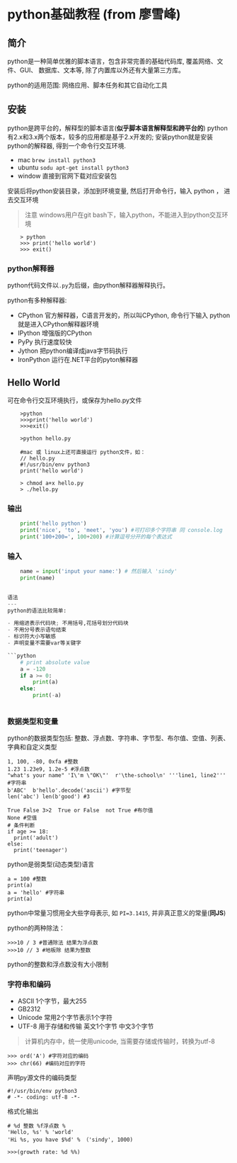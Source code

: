 python基础教程 (from 廖雪峰)
=============

简介
---
python是一种简单优雅的脚本语言，包含非常完善的基础代码库, 覆盖网络、文件、GUI、 数据库、文本等, 除了内置库以外还有大量第三方库。

python的适用范围: 网络应用、脚本任务和其它自动化工具

安装
---
python是跨平台的，解释型的脚本语言(**似乎脚本语言解释型和跨平台的**)
python有2.x和3.x两个版本，较多的应用都是基于2.x开发的; 安装python就是安装python的解释器, 得到一个命令行交互环境.

- mac `brew install python3`
- ubuntu `sodu apt-get install python3`
- window 直接到官网下载对应安装包

安装后将python安装目录，添加到环境变量, 然后打开命令行，输入 python ， 进去交互环境

> 注意 windows用户在git bash下，输入python，不能进入到python交互环境

```shell
    > python
    >>> print('hello world')
    >>> exit()
```

### python解释器
python代码文件以`.py`为后缀，由python解释器解释执行。

python有多种解释器:
- CPython 官方解释器，C语言开发的，所以叫CPython, 命令行下输入 python就是进入CPython解释器环境
- IPython  增强版的CPython
- PyPy 执行速度较快
- Jython 把python编译成java字节码执行
- IronPython  运行在.NET平台的pyton解释器

Hello World
---
可在命令行交互环境执行，或保存为hello.py文件

```shell    
    >python
    >>>print('hello world')
    >>>exit()

    >python hello.py

    #mac 或 linux上还可直接运行 python文件，如：
    // hello.py
    #!/usr/bin/env python3
    print('hello world')

    > chmod a+x hello.py
    > ./hello.py
```

### 输出
```python
    print('hello python')
    print('nice', 'to', 'meet', 'you') #可打印多个字符串 同 console.log
    print('100+200=', 100+200) #计算逗号分开的每个表达式
```

### 输入
```python
    name = input('input your name:') # 然后输入 'sindy'
    print(name) 
    

语法
---
python的语法比较简单:

- 用缩进表示代码块; 不用括号,花括号划分代码块
- 不用分号表示语句结束
- 标识符大小写敏感
- 声明变量不需要var等关键字

```python
    # print absolute value
    a = -120
    if a >= 0:
        print(a)
    else:
        print(-a)
    
```

### 数据类型和变量
python的数据类型包括: 整数、浮点数、字符串、字节型、布尔值、空值、列表、字典和自定义类型

    1, 100, -80, 0xfa #整数    
    1.23 1.23e9, 1.2e-5 #浮点数
    "what's your name" 'I\'m \"OK\"'  r'\the-school\n' '''line1, line2''' #字符串
    b'ABC'  b'hello'.decode('ascii') #字节型
    len('abc') len(b'good') #3

    True False 3>2  True or False  not True #布尔值
    None #空值
    # 条件判断
    if age >= 18:
      print('adult')
    else:
      print('teenager')

python是弱类型(动态类型)语言

    a = 100 #整数
    print(a)
    a = 'hello' #字符串
    print(a)

python中常量习惯用全大些字母表示, 如 `PI=3.1415`, 并非真正意义的常量(**同JS**)

python的两种除法：

    >>>10 / 3 #普通除法 结果为浮点数
    >>>10 // 3 #地板除 结果为整数

python的整数和浮点数没有大小限制

### 字符串和编码
- ASCII 1个字节，最大255
- GB2312
- Unicode 常用2个字节表示1个字符
- UTF-8 用于存储和传输 英文1个字节 中文3个字节

> 计算机内存中，统一使用unicode, 当需要存储或传输时，转换为utf-8

    >>> ord('A') #字符对应的编码
    >>> chr(66) #编码对应的字符
  
声明py源文件的编码类型

    #!/usr/bin/env python3
    # -*- coding: utf-8 -*-

格式化输出
    
    # %d 整数 %f浮点数 %
    'Hello, %s' % 'world'
    'Hi %s, you have $%d' % （'sindy', 1000)

    >>>(growth rate: %d %%)
    